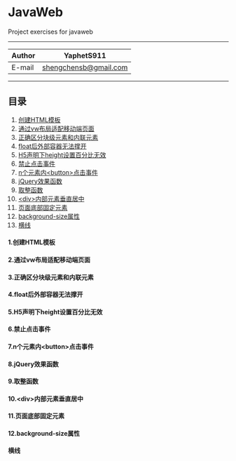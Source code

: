# JavaWeb
Project exercises for javaweb

****

|Author|YaphetS911|
|---|---
|E-mail|shengchensb@gmail.com


****
## 目录
1. [创建HTML模板](#1.创建HTML模板)
2. [通过vw布局适配移动端页面](#2.通过vw布局适配移动端页面)
3. [正确区分块级元素和内联元素](#3.正确区分块级元素和内联元素)
4. [float后外部容器无法撑开](#4.float后外部容器无法撑开)
5. [H5声明下height设置百分比无效](#5.H5声明下height设置百分比无效)
6. [禁止点击事件](#6.禁止点击事件)
7. [n个元素内\<button>点击事件](#7.n个元素内<button>点击事件)
8. [jQuery效果函数](#8.jQuery效果函数)
9. [取整函数](#9.取整函数)
10. [\<div>内部元素垂直居中](#10<div>内部元素垂直居中)
11. [页面底部固定元素](#11.页面底部固定元素)
12. [background-size属性](#12.background-size属性)
13. [横线](#横线)

#### 1.创建HTML模板
#### 2.通过vw布局适配移动端页面
#### 3.正确区分块级元素和内联元素
#### 4.float后外部容器无法撑开
#### 5.H5声明下height设置百分比无效
#### 6.禁止点击事件
#### 7.n个元素内\<button>点击事件
#### 8.jQuery效果函数
#### 9.取整函数
#### 10.\<div>内部元素垂直居中
#### 11.页面底部固定元素
#### 12.background-size属性
#### 横线
